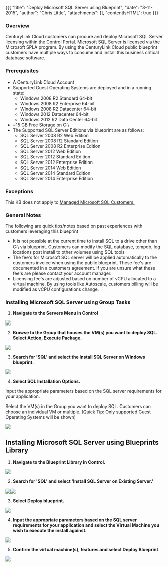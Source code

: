 {{{
  "title": "Deploy Microsoft SQL Server using Blueprint",
  "date": "3-11-2015",
  "author": "Chris Little",
  "attachments": [],
  "contentIsHTML": true
}}}

### Overview

CenturyLink Cloud customers can procure and deploy Microsoft SQL Server licensing within the Control Portal. Microsoft SQL Server is licensed via the Microsoft SPLA program. By using the CenturyLink Cloud public blueprint customers have multiple ways to consume and install this business critical database software.

### Prerequisites

* A CenturyLink Cloud Account
* Supported Guest Operating Systems are deployed and in a running state:
    * Windows 2008 R2 Standard 64-bit
    * Windows 2008 R2 Enterprise 64-bit
    * Windows 2008 R2 Datacenter 64-bit
    * Windows 2012 Datacenter 64-bit
    * Windows 2012 R2 Data Center 64-bit
* ~15 GB Free Storage on C:\
* The Supported SQL Server Editions via blueprint are as follows:
    * SQL Server 2008 R2 Web Edition
    * SQL Server 2008 R2 Standard Edition
    * SQL Server 2008 R2 Enterprise Edition
    * SQL Server 2012 Web Edition
    * SQL Server 2012 Standard Edition
    * SQL Server 2012 Enterprise Edition
    * SQL Server 2014 Web Edition
    * SQL Server 2014 Standard Edition
    * SQL Server 2014 Enterprise Edition

### Exceptions

This KB does not apply to [Managed Microsoft SQL Customers.](http://www.centurylinkcloud.com/managed-services/ms-sql)

### General Notes

The following are quick tips/notes based on past experiences with customers leveraging this blueprint

* It is not possible at the current time to install SQL to a drive other than C:\ via blueprint. Customers can modify the SQL database, tempdb, log locations post install to other volumes using SQL tools
* The fee's for Microsoft SQL server will be applied automatically to the customers invoice when using the public blueprint. These fee's are documented in a customers agreement. If you are unsure what these fee's are please contact your account manager.
* Licensing fee's are adjusted based on number of vCPU allocated to a virtual machine. By using tools like Autoscale, customers billing will be modified as vCPU configurations change.

### Installing Microsoft SQL Server using Group Tasks

1. **Navigate to the Servers Menu in Control**

<img src="../images/deploy-microsoft-sql-server-using-blueprint-01.png">

2. **Browse to the Group that houses the VM(s) you want to deploy SQL. Select Action, Execute Package.**

<img src="../images/deploy-microsoft-sql-server-using-blueprint-02.png">

3. **Search for '<strong>SQL</strong>' and select the <strong>Install SQL Server on Windows</strong> blueprint.**

<img src="../images/deploy-microsoft-sql-server-using-blueprint-03.png">

4. **Select SQL Installation Options.**

Input the appropriate parameters based on the SQL server requirements for your application.

Select the VM(s) in the Group you want to deploy SQL. Customers can choose an individual VM or multiple. (Quick Tip: Only supported Guest Operating Systems will be shown)

<img src="../images/deploy-microsoft-sql-server-using-blueprint-04.png">

## Installing Microsoft SQL Server using Blueprints Library

1. **Navigate to the Blueprint Library in Control.**

<img src="../images/deploy-microsoft-sql-server-using-blueprint-05.png">

2. **Search for '<strong>SQL</strong>' and select '<strong>Install SQL Server on Existing Server</strong>.'**

<img src="../images/deploy-microsoft-sql-server-using-blueprint-06.png"><img src="../images/deploy-microsoft-sql-server-using-blueprint-07.png">

3. **Select Deploy blueprint.**

<img src="../images/deploy-microsoft-sql-server-using-blueprint-08.png">

4. **Input the appropriate parameters based on the SQL server requirements for your application and select the Virtual Machine you wish to execute the install against.**

<img src="../images/deploy-microsoft-sql-server-using-blueprint-09.png">

5. **Confirm the virtual machine(s), features and select Deploy Blueprint**

<img src="../images/deploy-microsoft-sql-server-using-blueprint-10.png">
